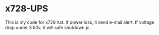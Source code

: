 # x728-UPS

This is my code for x728 hat.
If power loss, it send e-mail alert.
If voltage drop under 3.50v, it will safe shutdown pi.
